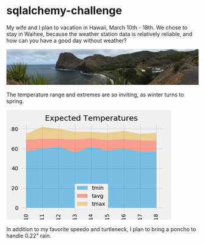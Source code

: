 # sqlalchemy-challenge
My wife and I plan to vacation in Hawaii, March 10th - 18th.  We chose to stay in Waihee, because the weather station data is relatively reliable, and how can you have a good day without weather?

![/](Waihee.JPG)

The temperature range and extremes are so inviting, as winter turns to spring.

![/](ExpectedVacationTemperatures.png)

In addition to my favorite speedo and turtleneck, I plan to bring a poncho to handle 0.22" rain.